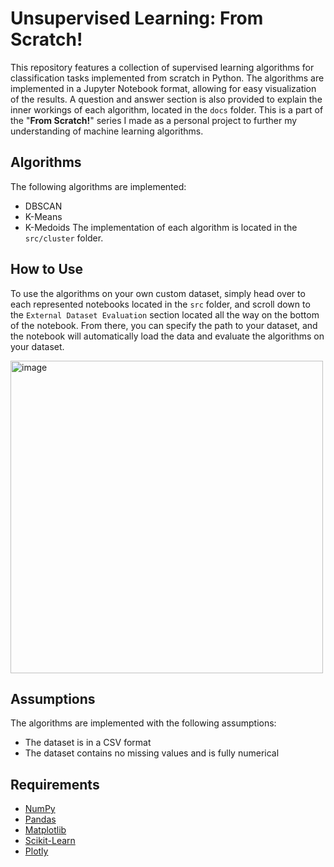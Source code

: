 # Unsupervised Learning: From Scratch!
This repository features a collection of supervised learning algorithms for classification tasks implemented from scratch in Python. The algorithms are implemented in a Jupyter Notebook format, allowing for easy visualization of the results. A question and answer section is also provided to explain the inner workings of each algorithm, located in the `docs` folder. This is a part of the "**From Scratch!**" series I made as a personal project to further my understanding of machine learning algorithms.

## Algorithms
The following algorithms are implemented:
- DBSCAN
- K-Means
- K-Medoids
The implementation of each algorithm is located in the `src/cluster` folder.

## How to Use
To use the algorithms on your own custom dataset, simply head over to each represented notebooks
located in the `src` folder, and scroll down to the `External Dataset Evaluation` section located all the way on the bottom of the notebook. From there, you can specify the path to your dataset, and the notebook will automatically load the data and evaluate the algorithms on your dataset.  

<img width="500" alt="image" src="https://github.com/AlifioDitya/Unsupervised-Learning-From-Scratch/assets/103266159/6706d7ad-3501-4817-9cd0-9eb15cf36b42">

## Assumptions
The algorithms are implemented with the following assumptions:
- The dataset is in a CSV format
- The dataset contains no missing values and is fully numerical

## Requirements
* [NumPy](https://numpy.org/)
* [Pandas](https://pandas.pydata.org/)
* [Matplotlib](https://matplotlib.org/)
* [Scikit-Learn](https://scikit-learn.org/stable/)
* [Plotly](https://plotly.com/)